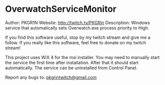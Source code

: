 # OverwatchServiceMonitor
Author: PKGR1N
Website: http://twitch.tv/PKGRin
Description: Windows service that automatically sets Overwatch.exe process priority to High.

If you find this software useful, stop by my twitch stream and give me a follow.
If you really like this software, feel free to donate on my twitch stream!

This project uses WiX 4 for the msi installer.
You may need to manually start the service the first time after installation. After that it should start automatically.
The service can be uninstalled from Control Panel.

Report any bugs to: pkgrintwitch@gmail.com

